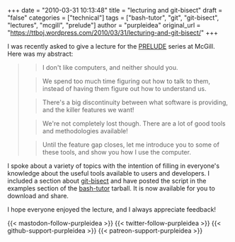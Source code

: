 +++
date = "2010-03-31 10:13:48"
title = "lecturing and git-bisect"
draft = "false"
categories = ["technical"]
tags = ["bash-tutor", "git", "git-bisect", "lectures", "mcgill", "prelude"]
author = "purpleidea"
original_url = "https://ttboj.wordpress.com/2010/03/31/lecturing-and-git-bisect/"
+++

I was recently asked to give a lecture for the <a href="http://www.cs.mcgill.ca/~prelude/Prelude/Home.html">PRELUDE</a> series at McGill. Here was my abstract:
<blockquote>
<blockquote>I don't like computers, and neither should you.</blockquote>
<blockquote>We spend too much time figuring out how to talk to them, instead of having them figure out how to understand us.</blockquote>
<blockquote>There's a big discontinuity between what software is providing, and the killer features we want!</blockquote>
<blockquote>We're not completely lost though. There are a lot of good tools and methodologies available!</blockquote>
<blockquote>Until the feature gap closes, let me introduce you to some of these tools, and show you how I use the computer.</blockquote>
</blockquote>
<span style="background-color:#ffffff;">I spoke about a variety of topics with the intention of filling in everyone's knowledge about the useful tools available to users and developers. I included a section about <a href="http://www.kernel.org/pub/software/scm/git/docs/git-bisect.html">git-bisect</a> and have posted the script in the examples section of the <a href="http://www.cs.mcgill.ca/~james/code/">bash-tutor</a> tarball. It is now available for you to download and share.</span>

<span style="background-color:#ffffff;">I hope everyone enjoyed the lecture, and I always appreciate feedback!</span>

{{< mastodon-follow-purpleidea >}}
{{< twitter-follow-purpleidea >}}
{{< github-support-purpleidea >}}
{{< patreon-support-purpleidea >}}
